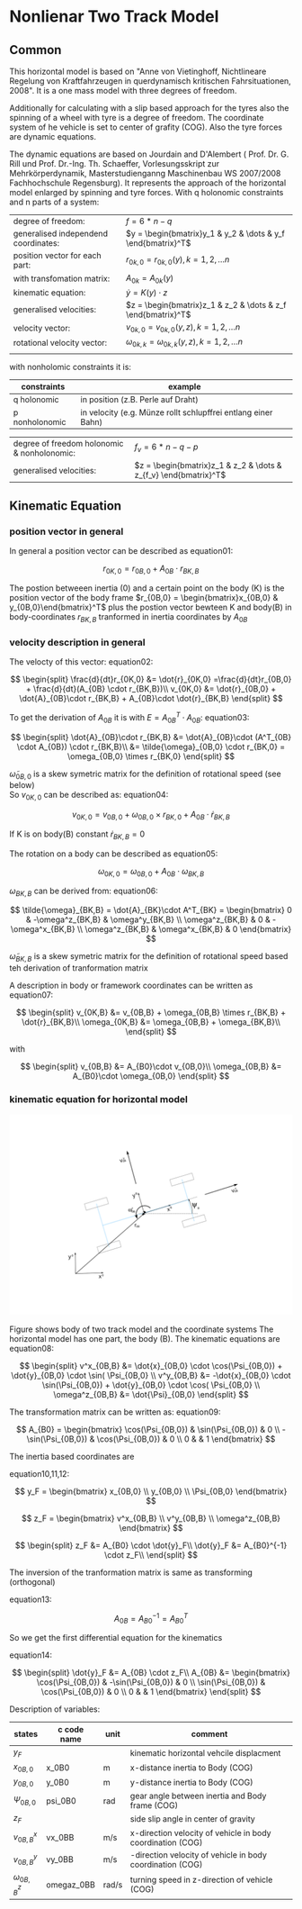 # Nonlienar Two Track Model

## Common

This horizontal model is based on "Anne von Vietinghoff, Nichtlineare
Regelung von Kraftfahrzeugen in querdynamisch kritischen
Fahrsituationen, 2008". It is a one mass model with three degrees of
freedom.

Additionally for calculating with a slip based approach for the tyres
also the spinning of a wheel with tyre is a degree of freedom. The
coordinate system of he vehicle is set to center of grafity (COG). Also
the tyre forces are dynamic equations.

The dynamic equations are based on Jourdain and D'Alembert ( Prof. Dr.
G. Rill und Prof. Dr.-Ing. Th. Schaeffer, Vorlesungsskript zur
Mehrkörperdynamik, Masterstudienganng Maschinenbau WS 2007/2008
Fachhochschule Regensburg). It represents the approach of the horizontal
model enlarged by spinning and tyre forces. With q holonomic constraints
and n parts of a system:

|                                      |                                                              |
| ------------------------------------ | ------------------------------------------------------------ |
| degree of freedom:                   | $f=6*n - q$                                                  |
| generalised independend coordinates: | $y = \begin{bmatrix}y_1 & y_2 & \dots & y_f \end{bmatrix}^T$ |
| position vector for each part:       | $r_{0k,0} = r_{0k,0}(y), k=1,2,\dots n$                      |
| with transfomation matrix:           | $A_{0k} = A_{0k}(y)$                                         |
| kinematic equation:                  | $\dot{y} = K(y) \cdot z$                                     |
| generalised velocities:              | $z = \begin{bmatrix}z_1 & z_2 & \dots & z_f \end{bmatrix}^T$ |
| velocity vector:                     | $v_{0k,0} = v_{0k,0}(y,z), k=1,2,\dots n$                    |
| rotational velocity vector:          | $\omega_{0k,k} = \omega_{0k,k}(y,z), k=1,2,\dots n$          |
|                                      |                                                              |

with nonholomic constraints it is:

| constraints    | example                                                          |
| -------------- | ---------------------------------------------------------------- |
| q holonomic    | in position   (z.B. Perle auf Draht)                             |
| p nonholonomic | in velocity   (e.g. Münze rollt  schlupffrei entlang einer Bahn) |

|                                             |                                                                  |
| ------------------------------------------- | ---------------------------------------------------------------- |
| degree of freedom holonomic & nonholonomic: | $f_v=6*n - q -p$                                                 |
| generalised velocities:                     | $z = \begin{bmatrix}z_1 & z_2 & \dots & z_{f_v} \end{bmatrix}^T$ |

## Kinematic Equation

### position vector in general

In general a position vector can be described as 
equation01:

$$
r_{0K,0} = r_{0B,0} + A_{0B} \cdot r_{BK,B}
$$

The postion betweeen
inertia (0) and a certain point on the body (K) is the position vector
of the body frame
$r_{0B,0} = \begin{bmatrix}x_{0B,0} & y_{0B,0}\end{bmatrix}^T$ plus the
postion vector bewteen K and body(B) in body-coordinates $r_{BK,B}$
tranformed in inertia coordinates by $A_{0B}$

### velocity description in general

The velocty of this vector: 
equation02:

$$
\begin{split}
    \frac{d}{dt}r_{0K,0} &= \dot{r}_{0K,0} =\frac{d}{dt}r_{0B,0} + \frac{d}{dt}(A_{0B} \cdot r_{BK,B})\\
    v_{0K,0} &= \dot{r}_{0B,0} + \dot{A}_{0B}\cdot r_{BK,B}  + A_{0B}\cdot \dot{r}_{BK,B}
\end{split}
$$

To get the derivation of $A_{0B}$ it is with $E=A^T_{0B} \cdot A_{0B}$:
equation03:

$$
\begin{split}
    \dot{A}_{0B}\cdot r_{BK,B} &= \dot{A}_{0B}\cdot (A^T_{0B} \cdot A_{0B}) \cdot r_{BK,B}\\
    &= \tilde{\omega}_{0B,0} \cdot r_{BK,0} = \omega_{0B,0} \times r_{BK,0}
\end{split}
$$

$\tilde{\omega}_{0B,0}$ is a skew symetric matrix for the definition of
rotational speed (see below)\
So $v_{0K,0}$ can be described as: 
equation04:

$$
v_{0K,0} = v_{0B,0} + \omega_{0B,0} \times r_{BK,0}  + A_{0B}\cdot \dot{r}_{BK,B}
$$

If K is on body(B) constant $\dot{r}_{BK,B} = 0$

The rotation on a body can be described as 
equation05:

$$
\omega_{0K,0} = \omega_{0B,0} + A_{0B}\cdot \omega_{BK,B}
$$

$\omega_{BK,B}$ can be derived from: 
equation06:

$$
\tilde{\omega}_{BK,B} = \dot{A}_{BK}\cdot A^T_{BK} =
    \begin{bmatrix}
    0               & -\omega^z_{BK,B} & \omega^y_{BK,B} \\
    \omega^z_{BK,B} & 0                & -\omega^x_{BK,B} \\
    \omega^z_{BK,B} & \omega^x_{BK,B}  & 0 
    \end{bmatrix}
$$

$\tilde{\omega}_{BK,B}$ is a skew symetric matrix for the definition of
rotational speed based teh derivation of tranformation matrix

A description in body or framework coordinates can be written as
equation07:

$$
\begin{split}
    v_{0K,B} &= v_{0B,B} + \omega_{0B,B} \times r_{BK,B}  + \dot{r}_{BK,B}\\
    \omega_{0K,B} &= \omega_{0B,B} + \omega_{BK,B}\\
\end{split}
$$

with

$$
\begin{split}
 v_{0B,B} &= A_{B0}\cdot v_{0B,0}\\
\omega_{0B,B} &= A_{B0}\cdot \omega_{0B,0}
\end{split}
$$

### kinematic equation for horizontal model

![image](KoordinatenSystem.svg)

Figure shows body of two track model and the coordinate systems
The horizontal model has one part, the body (B). The kinematic equations are 
equation08:

$$
\begin{split}
v^x_{0B,B} &= \dot{x}_{0B,0} \cdot \cos(\Psi_{0B,0}) + \dot{y}_{0B,0} \cdot \sin( \Psi_{0B,0} \\
v^y_{0B,B} &= -\dot{x}_{0B,0} \cdot \sin(\Psi_{0B,0}) + \dot{y}_{0B,0} \cdot \cos( \Psi_{0B,0} \\
\omega^z_{0B,B} &= \dot{\Psi}_{0B,0}
\end{split}
$$

The transformation matrix can be written as: 
equation09:

$$
A_{B0} = 
\begin{bmatrix}   
\cos(\Psi_{0B,0}) &  \sin(\Psi_{0B,0}) & 0 \\ 
-\sin(\Psi_{0B,0}) &  \cos(\Psi_{0B,0}) & 0 \\ 
0 & & 1
\end{bmatrix}
$$

The inertia based coordinates are 

equation10,11,12:

$$
y_F = 
\begin{bmatrix}  
 x_{0B,0} \\ y_{0B,0} \\ \Psi_{0B,0}
 \end{bmatrix}
$$

$$
z_F = 
\begin{bmatrix}  
 v^x_{0B,B} \\ v^y_{0B,B} \\ \omega^z_{0B,B}
 \end{bmatrix}
$$

$$
\begin{split}
 z_F &= A_{B0} \cdot \dot{y}_F\\
 \dot{y}_F &= A_{B0}^{-1} \cdot z_F\\
\end{split}
$$

The inversion of the tranformation matrix is same as
transforming (orthogonal) 

equation13:

$$
A_{0B} = A_{B0}^{-1} = A_{B0}^{T}
$$

So we get the first differential equation for the kinematics

equation14:

$$
\begin{split}
 \dot{y}_F &= A_{0B} \cdot z_F\\
 A_{0B} &= 
\begin{bmatrix}  
 \cos(\Psi_{0B,0}) & -\sin(\Psi_{0B,0}) & 0 \\ 
\sin(\Psi_{0B,0}) & \cos(\Psi_{0B,0}) & 0 \\ 
0 & & 1
 \end{bmatrix}
\end{split}
$$

Description of variables:

| states            | c code name | unit  | comment                                                    |
| ----------------- | ----------- | ----- | ---------------------------------------------------------- |
| $y_F$             |             |       | kinematic horizontal vehcile displacment                   |
| $x_{0B,0}$        | x_0B0       | m     | x-distance inertia to Body (COG)                           |
| $y_{0B,0}$        | y_0B0       | m     | y-distance inertia to Body (COG)                           |
| $\Psi_{0B,0}$     | psi_0B0     | rad   | gear angle between inertia and Body frame (COG)            |
| $z_F$             |             |       | side slip angle in center of gravity                       |
| $v^x_{0B,B}$      | vx_0BB      | m/s   | x-direction velocity of vehicle in body coordination (COG) |
| $v^y_{0B,B}$      | vy_0BB      | m/s   | -direction velocity of vehicle in body coordination (COG)  |
| $\omega^z_{0B,B}$ | omegaz_0BB  | rad/s | turning speed in z-direction of vehicle (COG)              |
